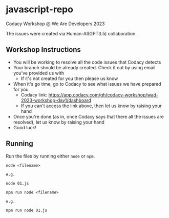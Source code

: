 # javascript-repo

Codacy Workshop @ We Are Developers 2023

The issues were created via Human-AI(GPT3.5) collaboration.

## Workshop Instructions

- You will be working to resolve all the code issues that Codacy detects
- Your branch should be already created. Check it out by using email you've provided us with
  - If it's not created for you then please us know
- When it's go time, go to Codacy to see what issues we have prepared for you
  - Codacy link: https://app.codacy.com/gh/codacy-workshop/wad-2023-workshop-day1/dashboard
  - If you can't access the link above, then let us know by raising your hand
- Once you're done (as in, once Codacy says that there all the issues are resolved), let us know by raising your hand
- Good luck!

## Running

Run the files by running either `node` or `npm`.

```
node <filename>

e.g.

node 01.js
```

```
npm run node <filename>

e.g.

npm run node 01.js

```
